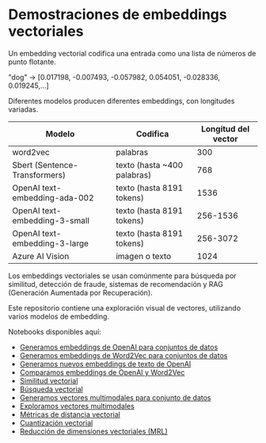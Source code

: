 # Demostraciones de embeddings vectoriales

Un embedding vectorial codifica una entrada como una lista de números de punto flotante.

"dog" → [0.017198, -0.007493, -0.057982, 0.054051, -0.028336, 0.019245,…]

Diferentes modelos producen diferentes embeddings, con longitudes variadas.

| Modelo | Codifica | Longitud del vector |
| --- | --- | --- |
| word2vec | palabras | 300 |
| Sbert (Sentence-Transformers) | texto (hasta ~400 palabras) | 768 |
| OpenAI text-embedding-ada-002 | texto (hasta 8191 tokens) | 1536 |
| OpenAI text-embedding-3-small | texto (hasta 8191 tokens) | 256-1536 |
| OpenAI text-embedding-3-large | texto (hasta 8191 tokens) | 256-3072 |
| Azure AI Vision | imagen o texto | 1024 |

Los embeddings vectoriales se usan comúnmente para búsqueda por similitud, detección de fraude, sistemas de recomendación y RAG (Generación Aumentada por Recuperación).

Este repositorio contiene una exploración visual de vectores, utilizando varios modelos de embedding.

Notebooks disponibles aquí:

* [Generamos embeddings de OpenAI para conjuntos de datos](prep_openai.ipynb)
* [Generamos embeddings de Word2Vec para conjuntos de datos](prep_word2vec_gnews.ipynb)
* [Generamos nuevos embeddings de texto de OpenAI](generate_embedding.ipynb)
* [Comparamos embeddings de OpenAI y Word2Vec](comparison.ipynb)
* [Similitud vectorial](similarity.ipynb)
* [Búsqueda vectorial](search.ipynb)
* [Generamos vectores multimodales para conjunto de datos](prep_multimodal.ipynb)
* [Exploramos vectores multimodales](multimodal_vectors.ipynb)
* [Métricas de distancia vectorial](distance_metrics.ipynb)
* [Cuantización vectorial](quantization.ipynb)
* [Reducción de dimensiones vectoriales (MRL)](dimension_reduction.ipynb)
